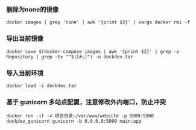 ### 删除为none的镜像
```
docker images | grep 'none' | awk '{print $3}' | xargs docker rmi -f
```

### 导出当前镜像
```
docker save $(docker-compose images | awk '{print $2}' | grep -v Repository | grep -Ev "^$|[#;]") -o dockdev.tar
```

### 导入当前环境
```
docker load -i dockdev.tar
```

###  基于 gunicorn 多站点配置，注意修改外内端口，防止冲突
```
docker run -it -v 项目目录:/var/www/website -p 8080:5000  dockdev_gunicorn gunicorn -b 0.0.0.0:5000 main:app
```